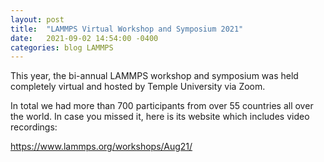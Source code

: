 ```yaml
---
layout: post
title:  "LAMMPS Virtual Workshop and Symposium 2021"
date:   2021-09-02 14:54:00 -0400
categories: blog LAMMPS
---
```


This year, the bi-annual LAMMPS workshop and symposium was held completely
virtual and hosted by Temple University via Zoom.

In total we had more than 700 participants from over 55 countries all over the
world. In case you missed it, here is its website which includes video recordings:

https://www.lammps.org/workshops/Aug21/
